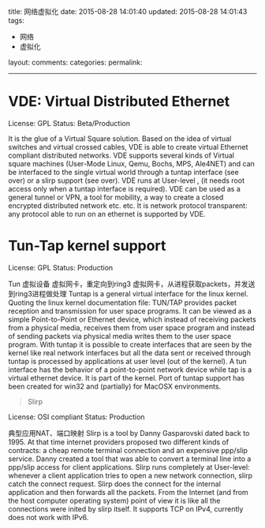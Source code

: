title: 网络虚拟化
date: 2015-08-28 14:01:40
updated: 2015-08-28 14:01:43
tags:
- 网络
- 虚拟化

layout:
comments:
categories:
permalink:

---
# VDE: Virtual Distributed Ethernet

License: GPL    Status: Beta/Production

It is the glue of a Virtual Square solution. Based on the idea of virtual switches and virtual crossed cables, VDE is able to create virtual Ethernet compliant distributed networks. VDE supports several kinds of Virtual square machines (User-Mode Linux, Qemu, Bochs, MPS, Ale4NET) and can be interfaced to the single virtual world through a tuntap interface (see over) or a slirp support (see over). VDE runs at User-level , (it needs root access only when a tuntap interface is required). VDE can be used as a general tunnel or VPN, a tool for mobility, a way to create a closed encrypted distributed network etc. etc. It is network protocol transparent: any protocol able to run on an ethernet is supported by VDE.

# Tun-Tap kernel support

License: GPL    Status: Production

Tun 虚拟设备
虚拟网卡，重定向到ring3
虚拟网卡，从进程获取packets，并发送到ring3进程做处理
Tuntap is a general virtual interface for the linux kernel. Quoting the linux kernel documentation file: TUN/TAP provides packet reception and transmission for user space programs. It can be viewed as a simple Point-to-Point or Ethernet device, which instead of receiving packets from a physical media, receives them from user space program and instead of sending packets via physical media writes them to the user space program. With tuntap it is possible to create interfaces that are seen by the kernel like real network interfaces but all the data sent or received through tuntap is processed by applications at user level (out of the kernel). A tun interface has the behavior of a point-to-point network device while tap is a virtual ethernet device. It is part of the kernel. Port of tuntap support has been created for win32 and (partially) for MacOSX environments.

> Slirp

License: OSI compliant    Status: Production

典型应用NAT、端口映射
Slirp is a tool by Danny Gasparovski dated back to 1995. At that time internet providers proposed two different kinds of contracts: a cheap remote terminal connection and an expensive ppp/slip service. Danny created a tool that was able to convert a terminal line into a ppp/slip access for client applications. Slirp runs completely at User-level: whenever a client application tries to open a new network connection, slirp catch the connect request. Slirp does the connect for the internal application and then forwards all the packets. From the Internet (and from the host computer operating system) point of view it is like all the connections were inited by slirp itself. It supports TCP on IPv4, currently does not work with IPv6.
